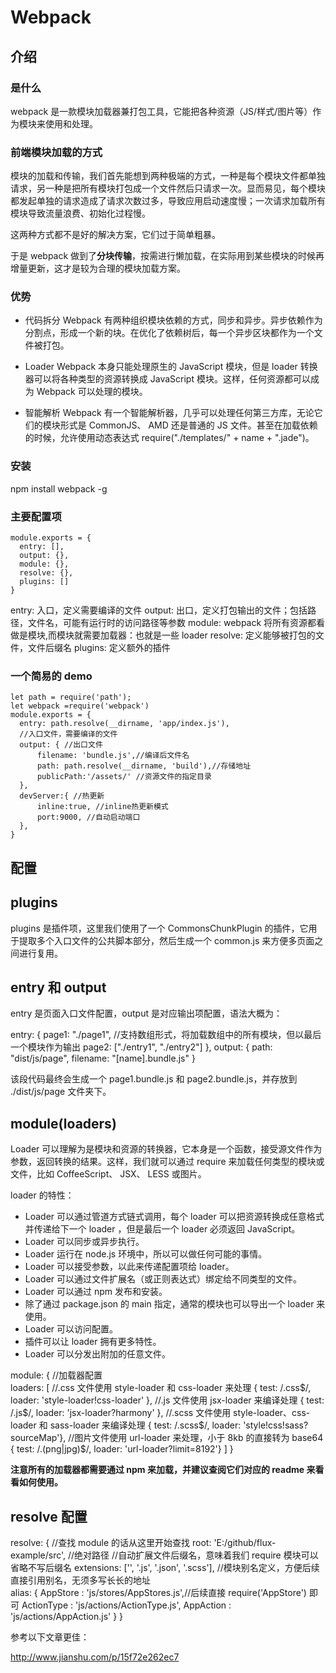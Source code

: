 # Webpack

## 介绍

### 是什么

webpack 是一款模块加载器兼打包工具，它能把各种资源（JS/样式/图片等）作为模块来使用和处理。

### 前端模块加载的方式

模块的加载和传输，我们首先能想到两种极端的方式，一种是每个模块文件都单独请求，另一种是把所有模块打包成一个文件然后只请求一次。显而易见，每个模块都发起单独的请求造成了请求次数过多，导致应用启动速度慢；一次请求加载所有模块导致流量浪费、初始化过程慢。

这两种方式都不是好的解决方案，它们过于简单粗暴。

于是 webpack 做到了**分块传输**，按需进行懒加载，在实际用到某些模块的时候再增量更新，这才是较为合理的模块加载方案。

### 优势

- 代码拆分
  Webpack 有两种组织模块依赖的方式，同步和异步。异步依赖作为分割点，形成一个新的块。在优化了依赖树后，每一个异步区块都作为一个文件被打包。

- Loader
  Webpack 本身只能处理原生的 JavaScript 模块，但是 loader 转换器可以将各种类型的资源转换成 JavaScript 模块。这样，任何资源都可以成为 Webpack 可以处理的模块。

- 智能解析
  Webpack 有一个智能解析器，几乎可以处理任何第三方库，无论它们的模块形式是 CommonJS、 AMD 还是普通的 JS 文件。甚至在加载依赖的时候，允许使用动态表达式 require("./templates/" + name + ".jade")。

### 安装

npm install webpack -g

### 主要配置项

```
module.exports = {
  entry: [],
  output: {},
  module: {},
  resolve: {},
  plugins: []
}
```

entry: 入口，定义需要编译的文件
output: 出口，定义打包输出的文件；包括路径，文件名，可能有运行时的访问路径等参数
module: webpack 将所有资源都看做是模块,而模块就需要加载器：也就是一些 loader
resolve: 定义能够被打包的文件，文件后缀名
plugins: 定义额外的插件

### 一个简易的 demo

```
let path = require('path');
let webpack =require('webpack')
module.exports = {
  entry: path.resolve(__dirname, 'app/index.js'),
  //入口文件，需要编译的文件
  output: { //出口文件
      filename: 'bundle.js',//编译后文件名
      path: path.resolve(__dirname, 'build'),//存储地址
      publicPath:'/assets/' //资源文件的指定目录
  },
  devServer:{ //热更新
      inline:true, //inline热更新模式
      port:9000, //自动启动端口
  },
}
```

## 配置

## plugins

plugins 是插件项，这里我们使用了一个 CommonsChunkPlugin 的插件，它用于提取多个入口文件的公共脚本部分，然后生成一个 common.js 来方便多页面之间进行复用。

## entry 和 output

entry 是页面入口文件配置，output 是对应输出项配置，语法大概为：

entry: {
page1: "./page1",
//支持数组形式，将加载数组中的所有模块，但以最后一个模块作为输出
page2: ["./entry1", "./entry2"]
},
output: {
path: "dist/js/page",
filename: "[name].bundle.js"
}

该段代码最终会生成一个 page1.bundle.js 和 page2.bundle.js，并存放到 ./dist/js/page 文件夹下。

## module(loaders)

Loader 可以理解为是模块和资源的转换器，它本身是一个函数，接受源文件作为参数，返回转换的结果。这样，我们就可以通过 require 来加载任何类型的模块或文件，比如 CoffeeScript、 JSX、 LESS 或图片。

loader 的特性：

- Loader 可以通过管道方式链式调用，每个 loader 可以把资源转换成任意格式并传递给下一个 loader ，但是最后一个 loader 必须返回 JavaScript。
- Loader 可以同步或异步执行。
- Loader 运行在 node.js 环境中，所以可以做任何可能的事情。
- Loader 可以接受参数，以此来传递配置项给 loader。
- Loader 可以通过文件扩展名（或正则表达式）绑定给不同类型的文件。
- Loader 可以通过 npm 发布和安装。
- 除了通过 package.json 的 main 指定，通常的模块也可以导出一个 loader 来使用。
- Loader 可以访问配置。
- 插件可以让 loader 拥有更多特性。
- Loader 可以分发出附加的任意文件。

module: {
//加载器配置  
 loaders: [
//.css 文件使用 style-loader 和 css-loader 来处理
{ test: /\.css$/, loader: 'style-loader!css-loader' },
//.js 文件使用 jsx-loader 来编译处理
{ test: /\.js$/, loader: 'jsx-loader?harmony' },
//.scss 文件使用 style-loader、css-loader 和 sass-loader 来编译处理
{ test: /\.scss$/, loader: 'style!css!sass?sourceMap'},
//图片文件使用 url-loader 来处理，小于 8kb 的直接转为 base64
{ test: /\.(png|jpg)$/, loader: 'url-loader?limit=8192'}
]
}

**注意所有的加载器都需要通过 npm 来加载，并建议查阅它们对应的 readme 来看看如何使用。**

## resolve 配置

resolve: {
//查找 module 的话从这里开始查找
root: 'E:/github/flux-example/src', //绝对路径
//自动扩展文件后缀名，意味着我们 require 模块可以省略不写后缀名
extensions: ['', '.js', '.json', '.scss'],
//模块别名定义，方便后续直接引用别名，无须多写长长的地址  
 alias: {
AppStore : 'js/stores/AppStores.js',//后续直接 require('AppStore') 即可
ActionType : 'js/actions/ActionType.js',
AppAction : 'js/actions/AppAction.js'
}
}

参考以下文章更佳：

http://www.jianshu.com/p/15f72e262ec7
